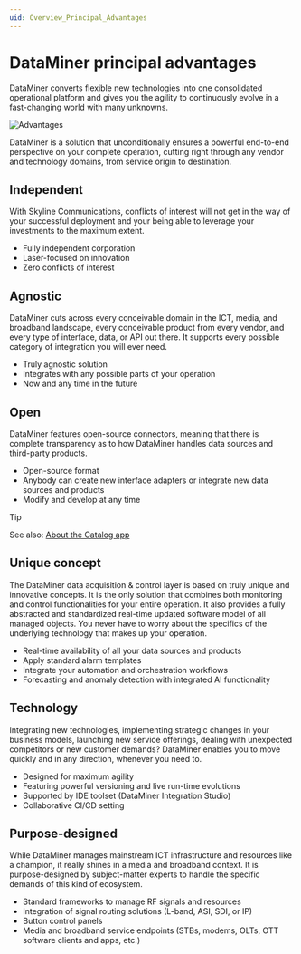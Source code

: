 ```yaml
---
uid: Overview_Principal_Advantages
---
```


# DataMiner principal advantages

DataMiner converts flexible new technologies into one consolidated operational platform and gives you the agility to continuously evolve in a fast-changing world with many unknowns.

![Advantages](~/dataminer-overview/images/DA_advantages.png)

DataMiner is a solution that unconditionally ensures a powerful end-to-end perspective on your complete operation, cutting right through any vendor and technology domains, from service origin to destination.

## Independent

With Skyline Communications, conflicts of interest will not get in the way of your successful deployment and your being able to leverage your investments to the maximum extent.

- Fully independent corporation
- Laser-focused on innovation
- Zero conflicts of interest

## Agnostic

DataMiner cuts across every conceivable domain in the ICT, media, and broadband landscape, every conceivable product from every vendor, and every type of interface, data, or API out there. It supports every possible category of integration you will ever need.

- Truly agnostic solution
- Integrates with any possible parts of your operation
- Now and any time in the future

## Open

DataMiner features open-source connectors, meaning that there is complete transparency as to how DataMiner handles data sources and third-party products.

- Open-source format
- Anybody can create new interface adapters or integrate new data sources and products
- Modify and develop at any time

> [!TIP]
> See also: [About the Catalog app](xref:About_Catalog)

## Unique concept

The DataMiner data acquisition & control layer is based on truly unique and innovative concepts. It is the only solution that combines both monitoring and control functionalities for your entire operation. It also provides a fully abstracted and standardized real-time updated software model of all managed objects. You never have to worry about the specifics of the underlying technology that makes up your operation.

- Real-time availability of all your data sources and products
- Apply standard alarm templates
- Integrate your automation and orchestration workflows
- Forecasting and anomaly detection with integrated AI functionality

## Technology

Integrating new technologies, implementing strategic changes in your business models, launching new service offerings, dealing with unexpected competitors or new customer demands? DataMiner enables you to move quickly and in any direction, whenever you need to.

- Designed for maximum agility
- Featuring powerful versioning and live run-time evolutions
- Supported by IDE toolset (DataMiner Integration Studio)
- Collaborative CI/CD setting

## Purpose-designed

While DataMiner manages mainstream ICT infrastructure and resources like a champion, it really shines in a media and broadband context. It is purpose-designed by subject-matter experts to handle the specific demands of this kind of ecosystem.

- Standard frameworks to manage RF signals and resources
- Integration of signal routing solutions (L-band, ASI, SDI, or IP)
- Button control panels
- Media and broadband service endpoints (STBs, modems, OLTs, OTT software clients and apps, etc.)

